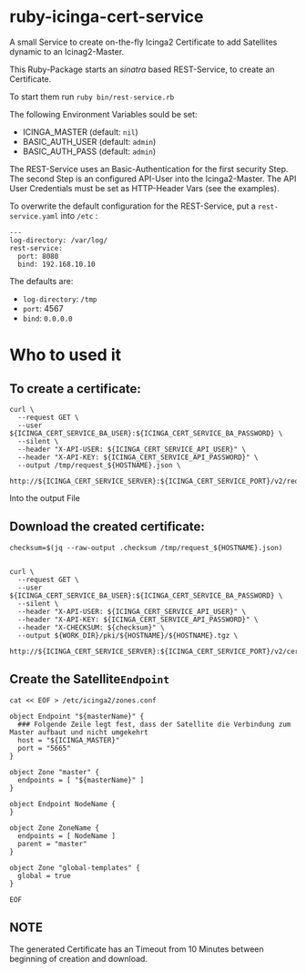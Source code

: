 ruby-icinga-cert-service
========================

A small Service to create on-the-fly Icinga2 Certificate to add Satellites dynamic to an Icinag2-Master.

This Ruby-Package starts an *sinatra* based REST-Service, to create an Certificate.

To start them run ```ruby bin/rest-service.rb```

The following Environment Variables sould be set:

 -  ICINGA_MASTER  (default: `nil`)
 -  BASIC_AUTH_USER  (default: `admin`)
 -  BASIC_AUTH_PASS  (default: `admin`)

The REST-Service uses an Basic-Authentication for the first security Step.
The second Step is an configured API-User into the Icinga2-Master.
The API User Credentials must be set as HTTP-Header Vars (see the examples).

To overwrite the default configuration for the REST-Service, put a `rest-service.yaml` into `/etc` :

    ---
    log-directory: /var/log/
    rest-service:
      port: 8080
      bind: 192.168.10.10

The defaults are:

 - `log-directory`: `/tmp`
 - `port`: 4567
 - `bind`: `0.0.0.0`



# Who to used it

## To create a certificate:

    curl \
      --request GET \
      --user ${ICINGA_CERT_SERVICE_BA_USER}:${ICINGA_CERT_SERVICE_BA_PASSWORD} \
      --silent \
      --header "X-API-USER: ${ICINGA_CERT_SERVICE_API_USER}" \
      --header "X-API-KEY: ${ICINGA_CERT_SERVICE_API_PASSWORD}" \
      --output /tmp/request_${HOSTNAME}.json \
      http://${ICINGA_CERT_SERVICE_SERVER}:${ICINGA_CERT_SERVICE_PORT}/v2/request/${HOSTNAME}

Into the output File

## Download the created certificate:

    checksum=$(jq --raw-output .checksum /tmp/request_${HOSTNAME}.json)


    curl \
      --request GET \
      --user ${ICINGA_CERT_SERVICE_BA_USER}:${ICINGA_CERT_SERVICE_BA_PASSWORD} \
      --silent \
      --header "X-API-USER: ${ICINGA_CERT_SERVICE_API_USER}" \
      --header "X-API-KEY: ${ICINGA_CERT_SERVICE_API_PASSWORD}" \
      --header "X-CHECKSUM: ${checksum}" \
      --output ${WORK_DIR}/pki/${HOSTNAME}/${HOSTNAME}.tgz \
       http://${ICINGA_CERT_SERVICE_SERVER}:${ICINGA_CERT_SERVICE_PORT}/v2/cert/${HOSTNAME}

## Create the  Satellite`Endpoint`

    cat << EOF > /etc/icinga2/zones.conf

    object Endpoint "${masterName}" {
      ### Folgende Zeile legt fest, dass der Satellite die Verbindung zum Master aufbaut und nicht umgekehrt
      host = "${ICINGA_MASTER}"
      port = "5665"
    }

    object Zone "master" {
      endpoints = [ "${masterName}" ]
    }

    object Endpoint NodeName {
    }

    object Zone ZoneName {
      endpoints = [ NodeName ]
      parent = "master"
    }

    object Zone "global-templates" {
      global = true
    }

    EOF


## NOTE
The generated Certificate has an Timeout from 10 Minutes between beginning of creation and download.

